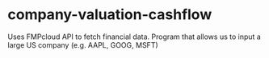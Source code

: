 # company-valuation-cashflow
Uses FMPcloud API to fetch financial data. Program that allows us to input a large US company (e.g. AAPL, GOOG, MSFT) 
